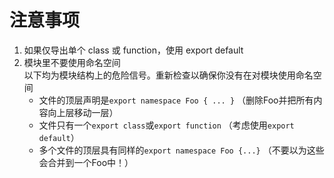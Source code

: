 # 注意事项

1. 如果仅导出单个 class 或 function，使用 export default
2. 模块里不要使用命名空间  
以下均为模块结构上的危险信号。重新检查以确保你没有在对模块使用命名空间
    * 文件的顶层声明是`export namespace Foo { ... }` （删除Foo并把所有内容向上层移动一层）
    * 文件只有一个`export class`或`export function` （考虑使用`export default`）
    * 多个文件的顶层具有同样的`export namespace Foo {...}` （不要以为这些会合并到一个Foo中！）
